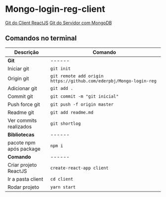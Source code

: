 # Mongo-login-reg-client

[Git do Client ReactJS](https://github.com/ederpbj/Mongo-login-reg/tree/master/client)
[Git do Servidor com MongoDB](https://github.com/ederpbj/Mongo-login-reg)

## Comandos no terminal

Descrição | Comando
------ | ------
__Git__ | ------
Iniciar git|`git init`
Origin git|`git remote add origin https://github.com/ederpbj/Mongo-login-reg`
Adicionar git|`git add .`
Commit git|`git commit -m "git inicial"`
Push force git|`git push -f origin master`
Readme git|`git add readme.md`
Ver commits realizados|`git shortlog`
__Bibliotecas__ | ------
pacote npm após package | `npm i`
__Comando__ | ------
Criar projeto ReactJS | `create-react-app client`
Ir a pasta client | `cd client`
Rodar projeto | `yarn start`
